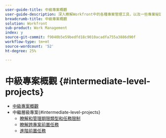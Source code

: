 ```yaml
---
user-guide-title: 中級專案概觀
user-guide-description: 深入瞭解Workfront中的各種專案管理工具，以及一些專業秘訣和最佳實務。
breadcrumb-title: 中級專案概觀
solution: Workfront
sub-product: Work Management
index: y
source-git-commit: f9040b5e59bedfd18c9010acadfa755a3886d90f
workflow-type: tm+mt
source-wordcount: '52'
ht-degree: 25%

---
```




# 中級專案概觀 {#intermediate-level-projects}

+ [中級專案概觀](overview.md)
+ 中繼層級專案{#intermediate-level-projects}
   + [瞭解和管理期限類型和任務限制](understand-and-manage-duration-types-and-task-constraints.md)
   + [瞭解跨專案前置任務](understand-cross-project-predecessors.md)
   + [進階前置任務](advanced-predecessors.md)

